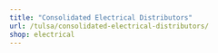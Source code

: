 ```yaml
---
title: "Consolidated Electrical Distributors"
url: /tulsa/consolidated-electrical-distributors/
shop: electrical
---
```

